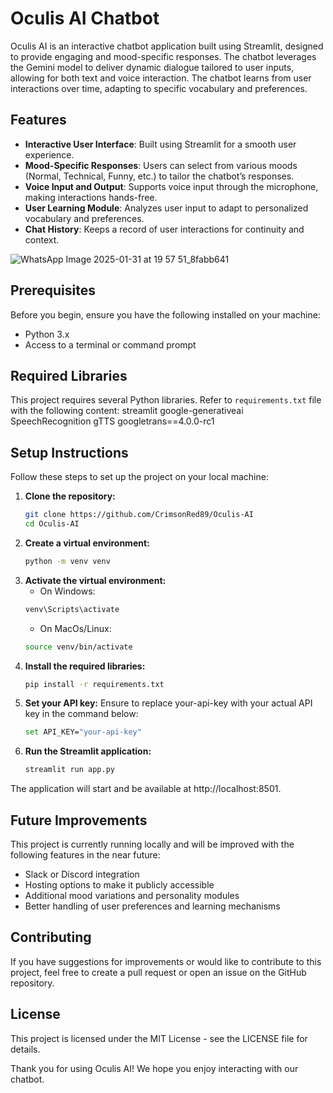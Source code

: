 # Oculis AI Chatbot

Oculis AI is an interactive chatbot application built using Streamlit, designed to provide engaging and mood-specific responses. The chatbot leverages the Gemini model to deliver dynamic dialogue tailored to user inputs, allowing for both text and voice interaction. The chatbot learns from user interactions over time, adapting to specific vocabulary and preferences.

## Features

- **Interactive User Interface**: Built using Streamlit for a smooth user experience.
- **Mood-Specific Responses**: Users can select from various moods (Normal, Technical, Funny, etc.) to tailor the chatbot’s responses.
- **Voice Input and Output**: Supports voice input through the microphone, making interactions hands-free.
- **User Learning Module**: Analyzes user input to adapt to personalized vocabulary and preferences.
- **Chat History**: Keeps a record of user interactions for continuity and context.

![WhatsApp Image 2025-01-31 at 19 57 51_8fabb641](https://github.com/user-attachments/assets/295cc17f-78d9-42bb-bddc-f35af4e0340b)


## Prerequisites

Before you begin, ensure you have the following installed on your machine:

- Python 3.x
- Access to a terminal or command prompt

## Required Libraries

This project requires several Python libraries. Refer to `requirements.txt` file with the following content:
streamlit google-generativeai SpeechRecognition gTTS googletrans==4.0.0-rc1

## Setup Instructions

Follow these steps to set up the project on your local machine:

1. **Clone the repository:**
   ```bash
   git clone https://github.com/CrimsonRed89/Oculis-AI
   cd Oculis-AI
   ```
2. **Create a virtual environment:**
   ```bash
   python -m venv venv
   ```
3. **Activate the virtual environment:**
   - On Windows:
   ```bash
   venv\Scripts\activate
   ```
   - On MacOs/Linux:
   ```bash
   source venv/bin/activate
   ```
4. **Install the required libraries:**
   ```bash
   pip install -r requirements.txt
   ```
5. **Set your API key:** Ensure to replace your-api-key with your actual API key in the command below:
   ```bash
   set API_KEY="your-api-key"
   ```
6. **Run the Streamlit application:**
   ```bash
   streamlit run app.py
   ```
The application will start and be available at http://localhost:8501.

## Future Improvements
This project is currently running locally and will be improved with the following features in the near future:

- Slack or Discord integration
- Hosting options to make it publicly accessible
- Additional mood variations and personality modules
- Better handling of user preferences and learning mechanisms

## Contributing
If you have suggestions for improvements or would like to contribute to this project, feel free to create a pull request or open an issue on the GitHub repository.

## License
This project is licensed under the MIT License - see the LICENSE file for details.

Thank you for using Oculis AI! We hope you enjoy interacting with our chatbot.
   


